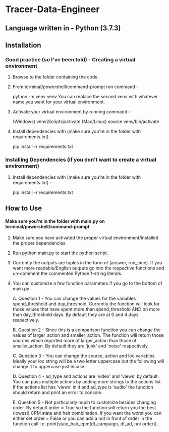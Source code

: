 # Tracer-Data-Engineer

## Language written in - Python (3.7.3)

## Installation

### Good practice (so I've been told) - Creating a virtual environment

1. Browse to the folder containing the code.

2. From terminal/powershell/command-prompt run command - 

    python -m venv venv
    You can replace the second venv with whatever name you want for your virtual environment.
    
3. Activate your virtual environment by running command - 

    (Windows) venv\Scripts\activate
    (Mac/Linux) source venv/bin/activate
    
4. Install dependencies with (make sure you're in the folder with requirements.txt) - 

    pip install -r requirements.txt
    

### Installing Dependencies (if you don't want to create a virtual environment) 

1. Install dependencies with (make sure you're in the folder with requirements.txt) - 

    pip install -r requirements.txt
    

## How to Use

#### Make sure you're in the folder with main.py on terminal/powershell/command-prompt


1. Make sure you have activated the proper virtual environment/installed the proper dependencies.

2. Run python main.py to start the python script.

3. Currently the outputs are tuples in the form of (answer, run_time). If you want more readable/English outputs go into the respective functions and un-comment the commented Python f-string literals.

4. You can customize a few function parameters if you go to the bottom of main.py

    A. Question 1 - You can change the values for the variables spend_threshold and day_threshold. Currently the function will look for those values that have spent more than spend_threshold AND on more than day_threshold days. By default they are at 0 and 4 days respectively.
    
    B. Question 2 - Since this is a comparison function you can change the values of larger_action and smaller_action. The function will return those sources which reported more of larger_action than those of smaller_action. By default they are 'junk' and 'noise' respectively.
    
    C. Question 3 - You can change the source, action and loc variables. Ideally your loc string will be a two letter uppercase but the following will change it to uppercase just incase.
    
    D. Question 4 - ad_type and actions are 'video' and 'views' by default. You can pass multiple actions by adding more strings to the actions list. If the actions list has 'views' in it and ad_type is 'audio' the function should return and print an error to console.
    
    E. Question 5 - Not particularly much to customize besides changing order. By default order = True so the function will return you the best (lowest) CPM state and hair combination. If you want the worst you can either set order = False or you can add a not in front of order in the function call i.e.  print(state_hair_cpm(df_campaign, df_ad, not order)).
